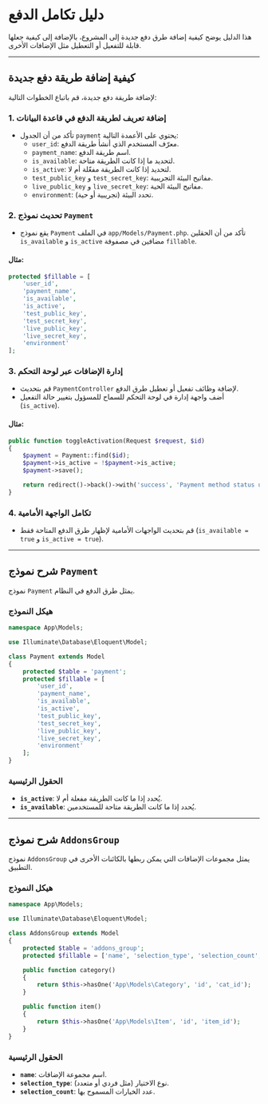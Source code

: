 # دليل تكامل الدفع

هذا الدليل يوضح كيفية إضافة طرق دفع جديدة إلى المشروع، بالإضافة إلى كيفية جعلها قابلة للتفعيل أو التعطيل مثل الإضافات الأخرى.

---

## كيفية إضافة طريقة دفع جديدة

لإضافة طريقة دفع جديدة، قم باتباع الخطوات التالية:

### 1. **إضافة تعريف لطريقة الدفع في قاعدة البيانات**
- تأكد من أن الجدول `payment` يحتوي على الأعمدة التالية:
  - `user_id`: معرّف المستخدم الذي أنشأ طريقة الدفع.
  - `payment_name`: اسم طريقة الدفع.
  - `is_available`: لتحديد ما إذا كانت الطريقة متاحة.
  - `is_active`: لتحديد إذا كانت الطريقة مفعّلة أم لا.
  - `test_public_key` و `test_secret_key`: مفاتيح البيئة التجريبية.
  - `live_public_key` و `live_secret_key`: مفاتيح البيئة الحية.
  - `environment`: تحدد البيئة (تجريبية أو حية).

### 2. **تحديث نموذج `Payment`**
- يقع نموذج `Payment` في الملف `app/Models/Payment.php`. تأكد من أن الحقلين `is_available` و `is_active` مضافين في مصفوفة `fillable`.

#### مثال:
```php
protected $fillable = [
    'user_id',
    'payment_name',
    'is_available',
    'is_active',
    'test_public_key',
    'test_secret_key',
    'live_public_key',
    'live_secret_key',
    'environment'
];
```

### 3. **إدارة الإضافات عبر لوحة التحكم**
- قم بتحديث `PaymentController` لإضافة وظائف تفعيل أو تعطيل طرق الدفع.
- أضف واجهة إدارة في لوحة التحكم للسماح للمسؤول بتغيير حالة التفعيل (`is_active`).

#### مثال:
```php
public function toggleActivation(Request $request, $id)
{
    $payment = Payment::find($id);
    $payment->is_active = !$payment->is_active;
    $payment->save();

    return redirect()->back()->with('success', 'Payment method status updated successfully.');
}
```

### 4. **تكامل الواجهة الأمامية**
- قم بتحديث الواجهات الأمامية لإظهار طرق الدفع المتاحة فقط (`is_available = true` و `is_active = true`).

---

## شرح نموذج `Payment`

نموذج `Payment` يمثل طرق الدفع في النظام.

### هيكل النموذج
```php
namespace App\Models;

use Illuminate\Database\Eloquent\Model;

class Payment extends Model
{
    protected $table = 'payment';
    protected $fillable = [
        'user_id',
        'payment_name',
        'is_available',
        'is_active',
        'test_public_key',
        'test_secret_key',
        'live_public_key',
        'live_secret_key',
        'environment'
    ];
}
```

### الحقول الرئيسية
- **`is_active`**: يُحدد إذا ما كانت الطريقة مفعلة أم لا.
- **`is_available`**: يُحدد إذا ما كانت الطريقة متاحة للمستخدمين.

---

## شرح نموذج `AddonsGroup`

نموذج `AddonsGroup` يمثل مجموعات الإضافات التي يمكن ربطها بالكائنات الأخرى في التطبيق.

### هيكل النموذج
```php
namespace App\Models;

use Illuminate\Database\Eloquent\Model;

class AddonsGroup extends Model
{
    protected $table = 'addons_group';
    protected $fillable = ['name', 'selection_type', 'selection_count', 'min_count', 'max_count'];

    public function category()
    {
        return $this->hasOne('App\Models\Category', 'id', 'cat_id');
    }

    public function item()
    {
        return $this->hasOne('App\Models\Item', 'id', 'item_id');
    }
}
```

### الحقول الرئيسية
- **`name`**: اسم مجموعة الإضافات.
- **`selection_type`**: نوع الاختيار (مثل فردي أو متعدد).
- **`selection_count`**: عدد الخيارات المسموح بها.
